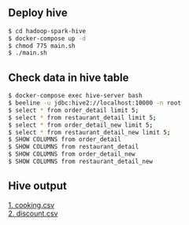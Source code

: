 ## Deploy hive
```bash
$ cd hadoop-spark-hive
$ docker-compose up -d
$ chmod 775 main.sh
$ ./main.sh
```

## Check data in hive table
```bash
$ docker-compose exec hive-server bash
$ beeline -u jdbc:hive2://localhost:10000 -n root
$ select * from order_detail limit 5;
$ select * from restaurant_detail limit 5; 
$ select * from order_detail_new limit 5;
$ select * from restaurant_detail_new limit 5;
$ SHOW COLUMNS from order_detail
$ SHOW COLUMNS from restaurant_detail
$ SHOW COLUMNS from order_detail_new
$ SHOW COLUMNS from restaurant_detail_new
```

## Hive output
[1. cooking.csv](hadoop-spark-hive/data_input/cooking.csv)<br/>
[2. discount.csv](hadoop-spark-hive/data_output/discount.csv)